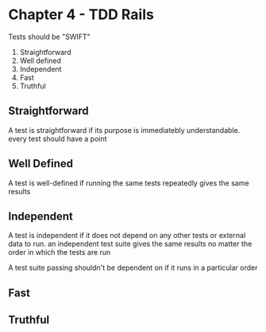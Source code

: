 # Chapter 4 - TDD Rails

Tests should be "SWIFT"

1. Straightforward
2. Well defined
3. Independent
4. Fast
5. Truthful

## Straightforward

A test is straightforward if its purpose is immediatebly understandable. every test should have a point

## Well Defined

A test is well-defined if running the same tests repeatedly gives the same results


## Independent

A test is independent if it does not depend on any other tests or external data to run. an independent test suite gives the same results no matter the order in which the tests are run

A test suite passing shouldn't be dependent on if it runs in a particular order

## Fast



## Truthful
